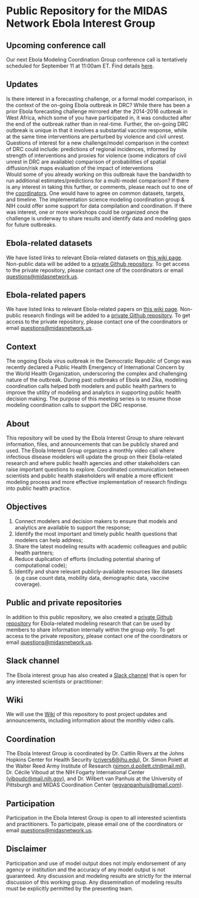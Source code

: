 # Public Repository for the MIDAS Network Ebola Interest Group

## Upcoming conference call
Our next Ebola Modeling Coordination Group conference call is tentatively scheduled for September 11 at 11:00am ET. Find details [here](https://github.com/midas-network/ebola-public/wiki/Conference-call-September-11).

## Updates
Is there interest in a forecasting challenge, or a formal model comparison, in the context of the on-going Ebola outbreak in DRC? While there has been a prior Ebola forecasting challenge mirrored after the 2014-2016 outbreak in West Africa, which some of you have participated in, it was conducted after the end of the outbreak rather than in real-time. Further, the on-going DRC outbreak is unique in that it involves a substantial vaccine response, while at the same time interventions are perturbed by violence and civil unrest. Questions of interest for a new challenge/model comparison in the context of DRC could include:
predictions of regional incidences, informed by strength of interventions and proxies for violence (some indicators of civil unrest in DRC are available) 
comparison of probabilities of spatial diffusion/risk maps
evaluation of the impact of interventions  
Would some of you already working on this outbreak have the bandwidth to run additional estimates/predictions for a multi-model comparison? If there is any interest in taking this further, or comments, please reach out to one of the [coordinators](https://github.com/midas-network/ebola-public). One would have to agree on common datasets, targets, and timeline. The implementation science modeling coordination group & NIH could offer some support for data compilation and coordination. If there was interest, one or more workshops could be organized once the challenge is underway to share results and identify data and modeling gaps for future outbreaks.

## Ebola-related datasets
We have listed links to relevant Ebola-related datasets on [this wiki page](https://github.com/midas-network/ebola-public/wiki/Links-to-useful-data-sources-relevant-for-Ebola-modeling-research). Non-public data will be added to a [private Github repository](https://github.com/midas-network/ebola-private/blob/master/README.md). To get access to the private repository, please contact one of the coordinators or email questions@midasnetwork.us. 


## Ebola-related papers
We have listed links to relevant Ebola-related papers on [this wiki page](https://github.com/midas-network/ebola-public/wiki/Links-to-literature-relevant-for-Ebola-modeling-research). Non-public research findings will be added to a [private Github repository](https://github.com/midas-network/ebola-private/blob/master/README.md). To get access to the private repository, please contact one of the coordinators or email questions@midasnetwork.us. 

## Context
The ongoing Ebola virus outbreak in the Democratic Republic of Congo was recently declared a Public Health Emergency of International Concern by the World Health Organization, underscoring the complex and challenging nature of the outbreak. During past outbreaks of Ebola and Zika, modeling coordination calls helped both modelers and public health partners to improve the utility of modeling and analytics in supporting public health decision making. The purpose of this meeting series is to resume those modeling coordination calls to support the DRC response. 

## About
This repository will be used by the Ebola Interest Group to share relevant information, files, and announcements that can be publicly shared and used. The Ebola Interest Group organizes a monthly video call where infectious disease modelers will update the group on their Ebola-related research and where public health agencies and other stakeholders can raise important questions to explore. Coordinated communication between scientists and public health stakeholders will enable a more efficient modeling process and more effective implementation of research findings into public health practice. 

## Objectives
1. Connect modelers and decision makers to ensure that models and analytics are available to support the response;
2. Identify the most important and timely public health questions that modelers can help address;
3. Share the latest modeling results with academic colleagues and public health partners;
4. Reduce duplication of efforts (including potential sharing of computational code);
5. Identify and share relevant publicly-available resources like datasets (e.g case count data, mobility data, demographic data, vaccine coverage).

## Public and private repositories
In addition to this public repository, we also created a [private Github repository](https://github.com/midas-network/ebola-private/blob/master/README.md) for Ebola-related modeling research that can be used by members to share information internally within the group only. To get access to the private repository, please contact one of the coordinators or email questions@midasnetwork.us. 

## Slack channel
The Ebola interest group has also created a [Slack channel](https://join.slack.com/t/ebolamcg/shared_invite/enQtNzIwMDM1OTIwMDgxLTg4ZDEwMDA0MDAxODE2NTdmZmQxMmM5MDMyNmY3YzI2NDUwNDhhM2M1YWYyMjU3MDY3ZDE1ZjkzZGFmMzg5NDg) that is open for any interested scientists or practitioner: 

## Wiki
We will use the [Wiki](https://github.com/midas-network/ebola-public/wiki) of this repository to post project updates and announcements, including information about the monthly video calls. 

## Coordination
The Ebola Interest Group is coordinated by Dr. Caitlin Rivers at the Johns Hopkins Center for Health Security (crivers6@jhu.edu), Dr. Simon Polett at the Walter Reed Army Institute of Research (simon.d.pollett.ctr@mail.mil), Dr. Cécile Viboud at the NIH Fogarty International Center (viboudc@mail.nih.gov), and Dr. Wilbert van Panhuis at the University of Pittsburgh and MIDAS Coordination Center (wgvanpanhuis@gmail.com). 

## Participation
Participation in the Ebola Interest Group is open to all interested scientists and practitioners. To participate, please email one of the coordinators or email questions@midasnetwork.us. 

## Disclaimer
Participation and use of model output does not imply endorsement of any agency or institution and the accuracy of any model output is not guaranteed. Any discussion and modeling results are strictly for the internal discussion of this working group. Any dissemination of modeling results must be explicitly permitted by the presenting team. 


